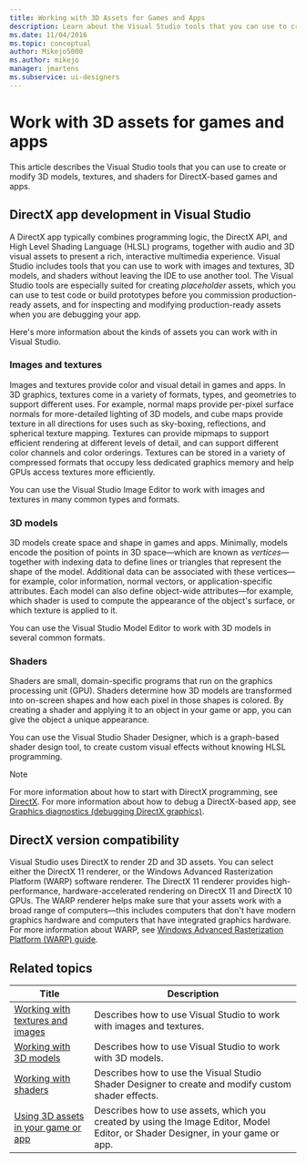 ```yaml
---
title: Working with 3D Assets for Games and Apps
description: Learn about the Visual Studio tools that you can use to create or modify 3D models, textures, and shaders for DirectX-based games and apps.
ms.date: 11/04/2016
ms.topic: conceptual
author: Mikejo5000
ms.author: mikejo
manager: jmartens
ms.subservice: ui-designers
---
```

# Work with 3D assets for games and apps


This article describes the Visual Studio tools that you can use to create or modify 3D models, textures, and shaders for DirectX-based games and apps.

## DirectX app development in Visual Studio

A DirectX app typically combines programming logic, the DirectX API, and High Level Shading Language (HLSL) programs, together with audio and 3D visual assets to present a rich, interactive multimedia experience. Visual Studio includes tools that you can use to work with images and textures, 3D models, and shaders without leaving the IDE to use another tool. The Visual Studio tools are especially suited for creating *placeholder* assets, which you can use to test code or build prototypes before you commission production-ready assets, and for inspecting and modifying production-ready assets when you are debugging your app.

Here's more information about the kinds of assets you can work with in Visual Studio.

### Images and textures

Images and textures provide color and visual detail in games and apps. In 3D graphics, textures come in a variety of formats, types, and geometries to support different uses. For example, normal maps provide per-pixel surface normals for more-detailed lighting of 3D models, and cube maps provide texture in all directions for uses such as sky-boxing, reflections, and spherical texture mapping. Textures can provide mipmaps to support efficient rendering at different levels of detail, and can support different color channels and color orderings. Textures can be stored in a variety of compressed formats that occupy less dedicated graphics memory and help GPUs access textures more efficiently.

You can use the Visual Studio Image Editor to work with images and textures in many common types and formats.

### 3D models

3D models create space and shape in games and apps. Minimally, models encode the position of points in 3D space—which are known as *vertices*—together with indexing data to define lines or triangles that represent the shape of the model. Additional data can be associated with these vertices—for example, color information, normal vectors, or application-specific attributes. Each model can also define object-wide attributes—for example, which shader is used to compute the appearance of the object's surface, or which texture is applied to it.

You can use the Visual Studio Model Editor to work with 3D models in several common formats.

### Shaders

Shaders are small, domain-specific programs that run on the graphics processing unit (GPU). Shaders determine how 3D models are transformed into on-screen shapes and how each pixel in those shapes is colored. By creating a shader and applying it to an object in your game or app, you can give the object a unique appearance.

You can use the Visual Studio Shader Designer, which is a graph-based shader design tool, to create custom visual effects without knowing HLSL programming.

> [!NOTE]
> For more information about how to start with DirectX programming, see [DirectX](/windows/win32/directx). For more information about how to debug a DirectX-based app, see [Graphics diagnostics (debugging DirectX graphics)](../debugger/graphics/visual-studio-graphics-diagnostics.md).

## DirectX version compatibility

Visual Studio uses DirectX to render 2D and 3D assets. You can select either the DirectX 11 renderer, or the Windows Advanced Rasterization Platform (WARP) software renderer. The DirectX 11 renderer provides high-performance, hardware-accelerated rendering on DirectX 11 and DirectX 10 GPUs. The WARP renderer helps make sure that your assets work with a broad range of computers—this includes computers that don't have modern graphics hardware and computers that have integrated graphics hardware. For more information about WARP, see [Windows Advanced Rasterization Platform (WARP) guide](/windows/win32/direct3darticles/directx-warp).

## Related topics

|Title|Description|
|-----------|-----------------|
|[Working with textures and images](../designers/working-with-textures-and-images.md)|Describes how to use Visual Studio to work with images and textures.|
|[Working with 3D models](../designers/working-with-3-d-models.md)|Describes how to use Visual Studio to work with 3D models.|
|[Working with shaders](../designers/working-with-shaders.md)|Describes how to use the Visual Studio Shader Designer to create and modify custom shader effects.|
|[Using 3D assets in your game or app](../designers/using-3-d-assets-in-your-game-or-app.md)|Describes how to use assets, which you created by using the Image Editor, Model Editor, or Shader Designer, in your game or app.|
